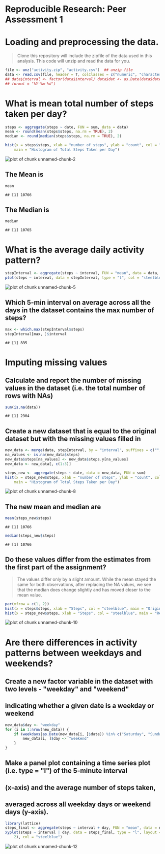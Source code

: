 # Reproducible Research: Peer Assessment 1


# Loading and preprocessing the data.
> Clone this repository will include the zipfile of the data used in this analysis. 
> This code will unzip and read the data for you. 


```r
file <- unz("activity.zip", "activity.csv")  ## unzip file
data <- read.csv(file, header = T, colClasses = c("numeric", "character", "numeric"))
## data$interval <- factor(data$interval) data$dat <- as.Date(data$date,
## format = '%Y-%m-%d')
```




# What is mean total number of steps taken per day?

```r
steps <- aggregate(steps ~ date, FUN = sum, data = data)
mean <- round(mean(steps$steps, na.rm = TRUE), 2)
median <- round(median(steps$steps, na.rm = TRUE), 2)

hist(x = steps$steps, xlab = "number of steps", ylab = "count", col = "steelblue", 
    main = "Histogram of Total Steps Taken per Day")
```

![plot of chunk unnamed-chunk-2](figure/unnamed-chunk-2.png) 


## The Mean is

```r
mean
```

```
## [1] 10766
```


## The Median is

```r
median
```

```
## [1] 10765
```





# What is the average daily activity pattern?

```r
stepInterval <- aggregate(steps ~ interval, FUN = "mean", data = data, na.rm = TRUE)
plot(steps ~ interval, data = stepInterval, type = "l", col = "steelblue")
```

![plot of chunk unnamed-chunk-5](figure/unnamed-chunk-5.png) 



## Which 5-min interval on average across all the days in the dataset contains the max number of steps?

```r
max <- which.max(stepInterval$steps)
stepInterval[max, ]$interval
```

```
## [1] 835
```




# Imputing missing values
## Calculate and report the number of missing values in the dataset (i.e. the total number of rows with NAs)

```r
sum(is.na(data))
```

```
## [1] 2304
```


## Create a new dataset that is equal to the original dataset but with the missing values filled in

```r
new_data <- merge(data, stepInterval, by = "interval", suffixes = c("", ".y"))
na_values <- is.na(new_data$steps)
new_data$steps[na_values] <- new_data$steps.y[na_values]
new_data <- new_data[, c(1:3)]

steps_new <- aggregate(steps ~ date, data = new_data, FUN = sum)
hist(x = steps_new$steps, xlab = "number of steps", ylab = "count", col = "steelblue", 
    main = "Histogram of Total Steps Taken per Day")
```

![plot of chunk unnamed-chunk-8](figure/unnamed-chunk-8.png) 


## The new mean and median are

```r
mean(steps_new$steps)
```

```
## [1] 10766
```

```r
median(steps_new$steps)
```

```
## [1] 10766
```


## Do these values differ from the estimates from the first part of the assignment?
> The values differ only by a slight amount. While the mean stayed the same for both 
> observations, after replacing the NA values, we see that the median does change 
> slightly and has moved closer to the mean value. 


```r
par(mfrow = c(1, 2))
hist(x = steps$steps, xlab = "Steps", col = "steelblue", main = "Original with NAs")
hist(x = steps_new$steps, xlab = "Steps", col = "steelblue", main = "Replaced NAs")
```

![plot of chunk unnamed-chunk-10](figure/unnamed-chunk-10.png) 






# Are there differences in activity patterns between weekdays and weekends?

## Create a new factor variable in the dataset with two levels - "weekday" and "weekend"
## indicating whether a given date is a weekday or weekend 

```r
new_data$day <- "weekday"
for (i in 1:nrow(new_data)) {
    if (weekdays(as.Date(new_data[i, ]$date)) %in% c("Saturday", "Sunday")) {
        new_data[i, ]$day <- "weekend"
    }
}
```



## Make a panel plot containing a time series plot (i.e. type = "l") of the 5-minute interval 
## (x-axis) and the average number of steps taken, 
## averaged across all weekday days or weekend days (y-axis).

```r
library(lattice)
steps_final <- aggregate(steps ~ interval + day, FUN = "mean", data = new_data)
xyplot(steps ~ interval | day, data = steps_final, type = "l", layout = c(1, 
    2), col = "steelblue")
```

![plot of chunk unnamed-chunk-12](figure/unnamed-chunk-12.png) 




